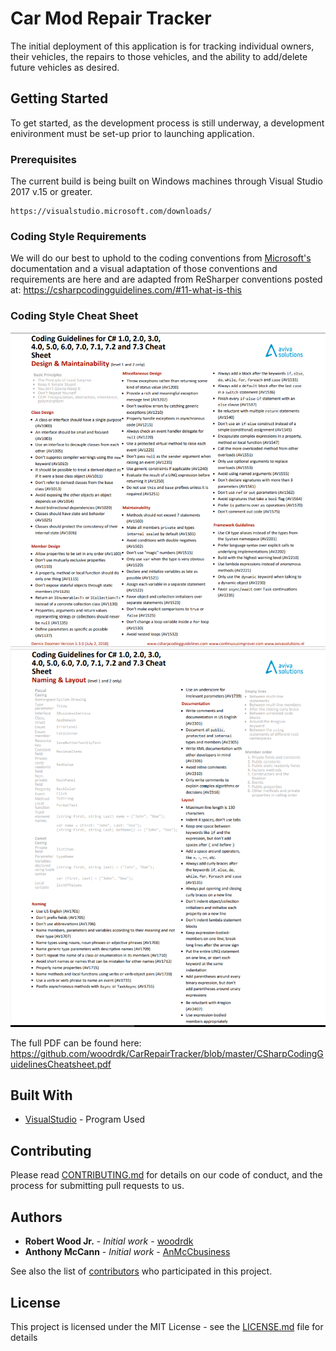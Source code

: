 # Car Mod Repair Tracker

The initial deployment of this application is for tracking individual owners, their vehicles, the repairs to those vehicles, and the ability to add/delete future vehicles as desired.

## Getting Started

To get started, as the development process is still underway, a development enivironment must be set-up prior to launching application.

### Prerequisites

The current build is being built on Windows machines through Visual Studio 2017 v.15 or greater.

```
https://visualstudio.microsoft.com/downloads/
```

### Coding Style Requirements

We will do our best to uphold to the coding conventions from [Microsoft's](https://docs.microsoft.com/en-us/dotnet/csharp/programming-guide/inside-a-program/coding-conventions#layout-conventions "Microsoft's Documentation") documentation and a visual adaptation of those conventions and requirements are here and are adapted from ReSharper conventions posted at: 
https://csharpcodingguidelines.com/#11-what-is-this

### Coding Style Cheat Sheet

![alt text](https://github.com/woodrdk/CarRepairTracker/blob/master/CSharpCodingGuidelinesCheatSheet1.PNG)
![alt text](https://github.com/woodrdk/CarRepairTracker/blob/master/CSharpCodingGuidelinesCheatSheet2.PNG)


The full PDF can be found here: 
https://github.com/woodrdk/CarRepairTracker/blob/master/CSharpCodingGuidelinesCheatsheet.pdf


## Built With

* [VisualStudio](https://visualstudio.microsoft.com/) - Program Used

## Contributing

Please read [CONTRIBUTING.md](https://github.com/woodrdk/CarRepairTracker/blob/master/CONTRIBUTING.md) for details on our code of conduct, and the process for submitting pull requests to us.

## Authors

* **Robert Wood Jr.** - *Initial work* - [woodrdk](https://github.com/woodrdk)
* **Anthony McCann** - *Initial work* - [AnMcCbusiness](https://github.com/AnMcCbusiness)

See also the list of [contributors](https://github.com/woodrdk/CarRepairTracker/graphs/contributors) who participated in this project.

## License

This project is licensed under the MIT License - see the [LICENSE.md](LICENSE.md) file for details
